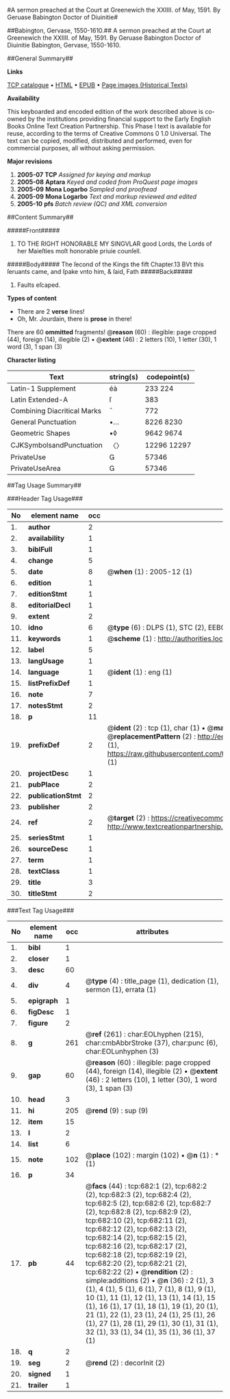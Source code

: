 #A sermon preached at the Court at Greenewich the XXIIII. of May, 1591. By Geruase Babington Doctor of Diuinitie#

##Babington, Gervase, 1550-1610.##
A sermon preached at the Court at Greenewich the XXIIII. of May, 1591. By Geruase Babington Doctor of Diuinitie
Babington, Gervase, 1550-1610.

##General Summary##

**Links**

[TCP catalogue](http://www.ota.ox.ac.uk/tcp/)  • 
[HTML](http://tei.it.ox.ac.uk/tcp/Texts-HTML/free/A00/A00819.html)  • 
[EPUB](http://tei.it.ox.ac.uk/tcp/Texts-EPUB/free/A00/A00819.epub) • 
[Page images (Historical Texts)](https://data.historicaltexts.jisc.ac.uk/view?pubId=eebo-99836411e&pageId=eebo-99836411e-682-1)

**Availability**

This keyboarded and encoded edition of the
	       work described above is co-owned by the institutions
	       providing financial support to the Early English Books
	       Online Text Creation Partnership. This Phase I text is
	       available for reuse, according to the terms of Creative
	       Commons 0 1.0 Universal. The text can be copied,
	       modified, distributed and performed, even for
	       commercial purposes, all without asking permission.

**Major revisions**

1. __2005-07__ __TCP__ *Assigned for keying and markup*
1. __2005-08__ __Aptara__ *Keyed and coded from ProQuest page images*
1. __2005-09__ __Mona Logarbo__ *Sampled and proofread*
1. __2005-09__ __Mona Logarbo__ *Text and markup reviewed and edited*
1. __2005-10__ __pfs__ *Batch review (QC) and XML conversion*

##Content Summary##

#####Front#####

1. TO THE RIGHT HONORABLE
MY SINGVLAR
good Lords, the Lords of her Maieſties
moſt honorable priuie counſell.

#####Body#####
The ſecond of the Kings the fift Chapter.13 BVt this ſeruants came, and ſpake vnto
him, & ſaid, Fath
#####Back#####

1. Faults eſcaped.

**Types of content**

  * There are 2 **verse** lines!
  * Oh, Mr. Jourdain, there is **prose** in there!

There are 60 **ommitted** fragments! 
 @__reason__ (60) : illegible: page cropped (44), foreign (14), illegible (2)  •  @__extent__ (46) : 2 letters (10), 1 letter (30), 1 word (3), 1 span (3)

**Character listing**


|Text|string(s)|codepoint(s)|
|---|---|---|
|Latin-1 Supplement|éà|233 224|
|Latin Extended-A|ſ|383|
|Combining             Diacritical Marks|̄|772|
|General Punctuation|•…|8226 8230|
|Geometric Shapes|▪◊|9642 9674|
|CJKSymbolsandPunctuation|〈〉|12296 12297|
|PrivateUse||57346|
|PrivateUseArea||57346|

##Tag Usage Summary##

###Header Tag Usage###

|No|element name|occ|attributes|
|---|---|---|---|
|1.|__author__|2||
|2.|__availability__|1||
|3.|__biblFull__|1||
|4.|__change__|5||
|5.|__date__|8| @__when__ (1) : 2005-12 (1)|
|6.|__edition__|1||
|7.|__editionStmt__|1||
|8.|__editorialDecl__|1||
|9.|__extent__|2||
|10.|__idno__|6| @__type__ (6) : DLPS (1), STC (2), EEBO-CITATION (1), PROQUEST (1), VID (1)|
|11.|__keywords__|1| @__scheme__ (1) : http://authorities.loc.gov/ (1)|
|12.|__label__|5||
|13.|__langUsage__|1||
|14.|__language__|1| @__ident__ (1) : eng (1)|
|15.|__listPrefixDef__|1||
|16.|__note__|7||
|17.|__notesStmt__|2||
|18.|__p__|11||
|19.|__prefixDef__|2| @__ident__ (2) : tcp (1), char (1)  •  @__matchPattern__ (2) : ([0-9\-]+):([0-9IVX]+) (1), (.+) (1)  •  @__replacementPattern__ (2) : http://eebo.chadwyck.com/downloadtiff?vid=$1&page=$2 (1), https://raw.githubusercontent.com/textcreationpartnership/Texts/master/tcpchars.xml#$1 (1)|
|20.|__projectDesc__|1||
|21.|__pubPlace__|2||
|22.|__publicationStmt__|2||
|23.|__publisher__|2||
|24.|__ref__|2| @__target__ (2) : https://creativecommons.org/publicdomain/zero/1.0/ (1), http://www.textcreationpartnership.org/docs/. (1)|
|25.|__seriesStmt__|1||
|26.|__sourceDesc__|1||
|27.|__term__|1||
|28.|__textClass__|1||
|29.|__title__|3||
|30.|__titleStmt__|2||


###Text Tag Usage###

|No|element name|occ|attributes|
|---|---|---|---|
|1.|__bibl__|1||
|2.|__closer__|1||
|3.|__desc__|60||
|4.|__div__|4| @__type__ (4) : title_page (1), dedication (1), sermon (1), errata (1)|
|5.|__epigraph__|1||
|6.|__figDesc__|1||
|7.|__figure__|2||
|8.|__g__|261| @__ref__ (261) : char:EOLhyphen (215), char:cmbAbbrStroke (37), char:punc (6), char:EOLunhyphen (3)|
|9.|__gap__|60| @__reason__ (60) : illegible: page cropped (44), foreign (14), illegible (2)  •  @__extent__ (46) : 2 letters (10), 1 letter (30), 1 word (3), 1 span (3)|
|10.|__head__|3||
|11.|__hi__|205| @__rend__ (9) : sup (9)|
|12.|__item__|15||
|13.|__l__|2||
|14.|__list__|6||
|15.|__note__|102| @__place__ (102) : margin (102)  •  @__n__ (1) : * (1)|
|16.|__p__|34||
|17.|__pb__|44| @__facs__ (44) : tcp:682:1 (2), tcp:682:2 (2), tcp:682:3 (2), tcp:682:4 (2), tcp:682:5 (2), tcp:682:6 (2), tcp:682:7 (2), tcp:682:8 (2), tcp:682:9 (2), tcp:682:10 (2), tcp:682:11 (2), tcp:682:12 (2), tcp:682:13 (2), tcp:682:14 (2), tcp:682:15 (2), tcp:682:16 (2), tcp:682:17 (2), tcp:682:18 (2), tcp:682:19 (2), tcp:682:20 (2), tcp:682:21 (2), tcp:682:22 (2)  •  @__rendition__ (2) : simple:additions (2)  •  @__n__ (36) : 2 (1), 3 (1), 4 (1), 5 (1), 6 (1), 7 (1), 8 (1), 9 (1), 10 (1), 11 (1), 12 (1), 13 (1), 14 (1), 15 (1), 16 (1), 17 (1), 18 (1), 19 (1), 20 (1), 21 (1), 22 (1), 23 (1), 24 (1), 25 (1), 26 (1), 27 (1), 28 (1), 29 (1), 30 (1), 31 (1), 32 (1), 33 (1), 34 (1), 35 (1), 36 (1), 37 (1)|
|18.|__q__|2||
|19.|__seg__|2| @__rend__ (2) : decorInit (2)|
|20.|__signed__|1||
|21.|__trailer__|1||
